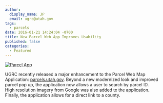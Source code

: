 ```yaml
---
author:
  display_name: JP
  email: ugrc@utah.gov
tags:
  - parcels
date: 2016-01-21 14:24:04 -0700
title: New Parcel Web App Improves Usability
published: false
categories:
  - Featured
---
```


<a href="{% link images/ParcelApp.png %}"><img src="{% link images/ParcelApp-300x214.png %}" alt="Parcel App" title="Parcel App" class="inline-text-right" loading="lazy" /></a>

UGRC recently released a major enhancement to the Parcel Web Map Application: [parcels.utah.gov](https://parcels.utah.gov/). Beyond a new modernized look and improved parcel pop up, the application now allows a user to search by parcel ID. High resolution imagery from Google was also added to the application. Finally, the application allows for a direct link to a county.
